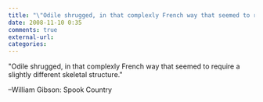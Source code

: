 ```yaml
---
title: "\"Odile shrugged, in that complexly French way that seemed to require a slightl...\""
date: 2008-11-10 0:35
comments: true
external-url:
categories:
---
```

"Odile shrugged, in that complexly French way that seemed to require a slightly different skeletal structure."

–William Gibson: Spook Country
